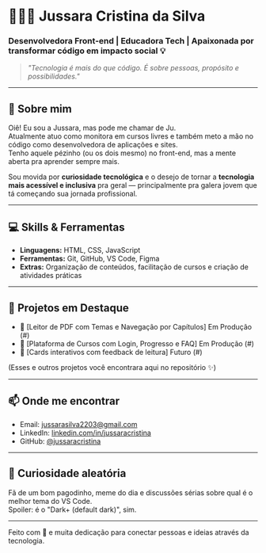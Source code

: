 # 👩🏽‍💻 Jussara Cristina da Silva

### Desenvolvedora Front-end | Educadora Tech | Apaixonada por transformar código em impacto social 💡

> _"Tecnologia é mais do que código. É sobre pessoas, propósito e possibilidades."_

---

## 👋 Sobre mim

Oiê! Eu sou a Jussara, mas pode me chamar de Ju.  
Atualmente atuo como monitora em cursos livres e também meto a mão no código como desenvolvedora de aplicações e sites.  
Tenho aquele pézinho (ou os dois mesmo) no front-end, mas a mente aberta pra aprender sempre mais.

Sou movida por **curiosidade tecnológica** e o desejo de tornar a **tecnologia mais acessível e inclusiva** pra geral — principalmente pra galera jovem que tá começando sua jornada profissional.

---

## 💻 Skills & Ferramentas  

- **Linguagens:** HTML, CSS, JavaScript
- **Ferramentas:** Git, GitHub, VS Code, Figma
- **Extras:** Organização de conteúdos, facilitação de cursos e criação de atividades práticas

---

## 🚀 Projetos em Destaque


- 🔗 [Leitor de PDF com Temas e Navegação por Capítulos] Em Produção (#)  
- 🔗 [Plataforma de Cursos com Login, Progresso e FAQ] Em Produção (#)  
- 🔗 [Cards interativos com feedback de leitura] Futuro (#)

(Esses e outros projetos você encontrara aqui no repositório ✨)

---

## 📫 Onde me encontrar

- Email: jussarasilva2203@gmail.com  
- LinkedIn: [linkedin.com/in/jussaracristina](https://linkedin.com/in/jussaracristina)  
- GitHub: [@jussaracristina](https://github.com/jussaracristina)

---

## 🌈 Curiosidade aleatória

Fã de um bom pagodinho, meme do dia e discussões sérias sobre qual é o melhor tema do VS Code.  
Spoiler: é o "Dark+ (default dark)", sim.

---

Feito com 💚 e muita dedicação para conectar pessoas e ideias através da tecnologia.
